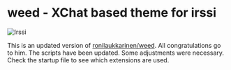 # weed - XChat based theme for irssi

![Irssi](https://img.shields.io/badge/tested%20with%20irssi-1.0.5-green.svg?style=flat-square)

This is an updated version of [ronilaukkarinen/weed](https://github.com/ronilaukkarinen/weed). All congratulations go to him. The scripts have been updated. Some adjustments were necessary. Check the startup file to see which extensions are used.
